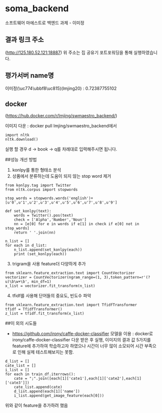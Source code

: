 # soma_backend
소프트웨어 마에스트로 백엔드 과제 - 이미정

## 결과 링크 주소
(http://125.180.52.121:18887)
위 주소는 집 공유기 포트포워딩을 통해 실행하였습니다.

## 평가서버 name명
이미정(\uc774\ubbf8\uc815)(lmjing20) : 0.72387755102

## docker
(https://hub.docker.com/r/lmjing/swmaestro_backend/)

이미지 다운 : docker pull lmjing/swmaestro_backend에서 
```{.python}
import nltk
nltk.download()
```
실행 할 경우 d -> book -> q를 차례대로 입력해주시면 됩니다.

##성능 개선 방법

1. konlpy를 통한 형태소 분석
2. 상품에서 분류하는데 도움이 되지 않는 stop word 제거
```{.python}
from konlpy.tag import Twitter
from nltk.corpus import stopwords

stop_words = stopwords.words('english')+ [u'0',u'1',u'2',u'3',u'4',u'5',u'6',u'7',u'8',u'9']

def set_konlpy(text):
    words = Twitter().pos(text)
    check = ['Alpha','Number','Noun']
    nn = [e[0] for e in words if e[1] in check if e[0] not in stop_words]
    return ' '.join(nn)

n_list = []
for each in d_list:
    n_list.append(set_konlpy(each))
    print (set_konlpy(each))
```
3. trigram을 사용 feature더 다양하게 추가
```{.python}
from sklearn.feature_extraction.text import CountVectorizer
vectorizer = CountVectorizer(ngram_range=(1, 3),token_pattern=r'(?u)\b\w+\b', min_df=1)
x_list = vectorizer.fit_transform(n_list)
```
4. tfidf를 사용해 단어들의 중요도, 빈도수 파악
```{.python}
from sklearn.feature_extraction.text import TfidfTransformer
tfidf = TfidfTransformer()
z_list = tfidf.fit_transform(x_list)
```

##이 외의 시도들
- https://github.com/irony/caffe-docker-classifier 모델을 이용 : docker로 irony/caffe-docker-classifier 다운 받은 후 실행, 이미지의 결과 값 5가지를 feature에 추가하여 학습하고자 하였으나 시간이 너무 많이 소모되어 시간 부족으로 인해 실제 테스트해보지는 못함.
```{.python}
d_list = []
cate_list = []
i_list = []
for each in train_df.iterrows():
    cate = ";".join([each[1]['cate1'],each[1]['cate2'],each[1]['cate3']])
    cate_list.append(cate)
    d_list.append(each[1]['name'])
    i_list.append(get_image_feature(each[0]))
```
위와 같이 feature을 추가하려 했음
